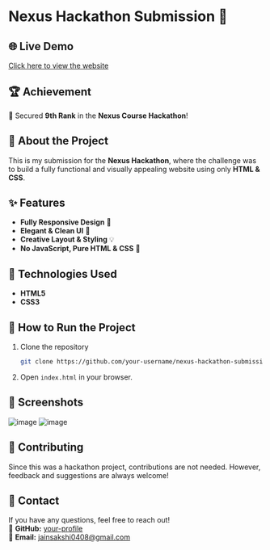 # Nexus Hackathon Submission 🎉  

## 🌐 Live Demo  
[Click here to view the website](https://sakshi04-ui.github.io/NEXUS_Submission/)  

## 🏆 Achievement  
🥳 Secured **9th Rank** in the **Nexus Course Hackathon**!  

## 📌 About the Project  
This is my submission for the **Nexus Hackathon**, where the challenge was to build a fully functional and visually appealing website using only **HTML & CSS**.  

## ✨ Features  
- **Fully Responsive Design** 📱  
- **Elegant & Clean UI** 🎨  
- **Creative Layout & Styling** 💡  
- **No JavaScript, Pure HTML & CSS** 🚀  


## 🎨 Technologies Used  
- **HTML5**  
- **CSS3**  

## 🚀 How to Run the Project  
1. Clone the repository  
   ```bash
   git clone https://github.com/your-username/nexus-hackathon-submission.git
   ```  
2. Open `index.html` in your browser.  

## 📸 Screenshots  
![image](https://github.com/user-attachments/assets/2de8b9c4-429f-4ea9-96ef-9a982dd3a4d1)
![image](https://github.com/user-attachments/assets/04827ce7-8f6f-4701-ada1-8a50c44b5bd2)



## 🤝 Contributing  
Since this was a hackathon project, contributions are not needed. However, feedback and suggestions are always welcome!  


## 📧 Contact  
If you have any questions, feel free to reach out!  
🔗 **GitHub:** [your-profile](https://github.com/sakshi04-ui)  
📧 **Email:** jainsakshi0408@gmail.com 
```
